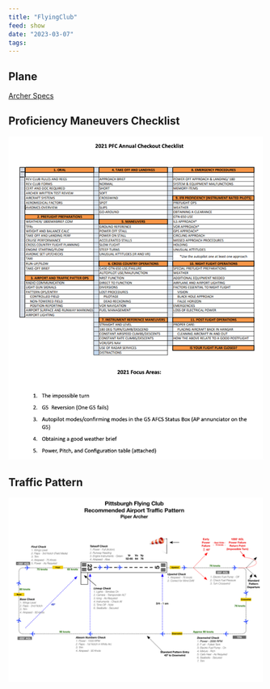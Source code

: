 ```yaml
---
title: "FlyingClub"
feed: show
date: "2023-03-07"
tags: 
---
```

## Plane
[Archer Specs](notes/aviation/club/Archer%20Specs.md)

## Proficiency Maneuvers Checklist

![](notes/aviation/club/images/maneuvers.png)

## Traffic Pattern
![](notes/aviation/club/images/TrafficPattern.png)